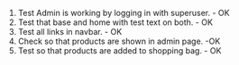 1. Test Admin is working by logging in with superuser. - OK
2. Test that base and home with test text on both. - OK
3. Test all links in navbar. - OK
4. Check so that products are shown in admin page. -OK
5. Test so that products are added to shopping bag. - OK